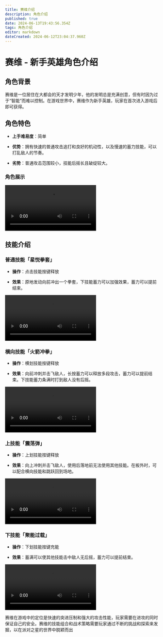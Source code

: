 ```yaml
---
title: 赛维介绍
description: 角色介绍
published: true
date: 2024-06-13T19:43:56.354Z
tags: 角色介绍
editor: markdown
dateCreated: 2024-06-12T23:04:37.960Z
---
```


# 赛维 - 新手英雄角色介绍

## 角色背景

赛维是一位居住在大都会的天才发明少年，他的发明总是充满创意，但有时因为过于“智能”而难以控制。在游戏世界中，赛维作为新手英雄，玩家在首次进入游戏后即可获得。

## 角色特色

- **上手难易度**：简单

- **优势**：拥有快速的普通攻击追打和良好的机动性，以及慢速的蓄力技能，可以打乱敌人的节奏。

- **劣势**：普通攻击范围较小，技能后摇长且破绽较大。

### 角色展示

<div class="video-box">
<video controls src="https://cn-cdn.fp.xd.com/video/Sivi2.mp4" type="video/mp4">角色展示
</video>
</div>

## 技能介绍

### 普通技能「星悦拳套」

- **操作**：点击技能按键释放

- **效果**：原地发动向前冲出一个拳套，下技能蓄力可以加强效果，蓄力可以提前结束。

<div class="video-box">
<video controls src="https://cn-cdn.fp.xd.com/video/3s2v1.mp4" type="video/mp4">星悦拳套
</video>
</div>

### 横向技能「火箭冲拳」

- **操作**：横划技能按键释放

- **效果**：向前冲刺并击飞敌人，长按蓄力可以释放多段攻击，蓄力可以提前结束。下技能蓄力条满时打到敌人没有后摇。

<div class="video-box">
<video controls src="https://cn-cdn.fp.xd.com/video/3s3v1.mp4" type="video/mp4" type="video/mp4">火箭冲拳
</video>
</div>

### 上技能「震荡弹」

- **操作**：上划技能按键释放

- **效果**：向上冲刺并击飞敌人，使用后落地前无法使用其他技能。在板外时，可以配合横向技能和跳跃回到场地。

<div class="video-box">
<video controls src="https://cn-cdn.fp.xd.com/video/3s4v1.mp4" type="video/mp4" type="video/mp4">震荡弹
</video>
</div>

### 下技能「聚能过载」

- **操作**：下划技能按键充能

- **效果**：蓄满可以使其他技能击中敌人无后摇，蓄力可以提前结束。

<div class="video-box">
<video controls src="https://cn-cdn.fp.xd.com/video/3s5v1.mp4" type="video/mp4" type="video/mp4">聚能过载
</video>
</div>

赛维在游戏中的定位是快速的突进压制和强大的攻击性能，玩家需要在进攻的同时保证自己的安全。赛维的技能组合和战术策略需要玩家通过不断的挑战和探索来发掘，以在派对之星的世界中脱颖而出
